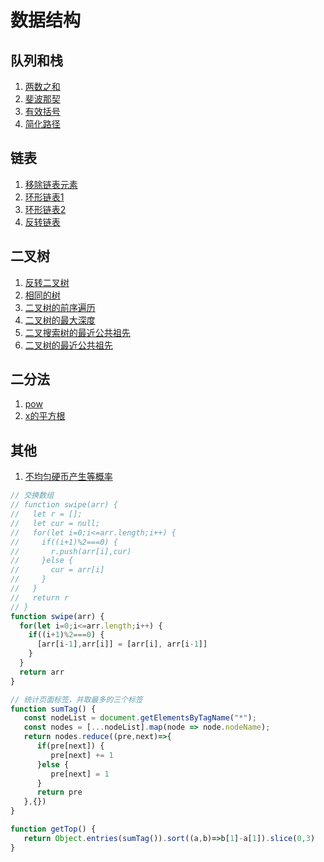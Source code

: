 # 数据结构
## 队列和栈
1. [两数之和](./src/01.Two_Sum.js)
2. [斐波那契](./src/509.Fibonacci_Number.js)
3. [有效括号](./src/20.Valid_Parentheses.js)
4. [简化路径](./src/71.Simplify_Path.js)

## 链表
1. [移除链表元素](./src/203.Remove_Linked_List_Elements.js)
2. [环形链表1](./src/141.Linked%20List%20Cycle.js)
3. [环形链表2](./src/142.Linked%20List%20Cycle%20II.js)
4. [反转链表](./src/206.Reverse%20Linked%20List.js)

## 二叉树
1. [反转二叉树](./src/226.Invert%20Binary%20Tree.js)
2. [相同的树](./src/100.Same%20Tree.js)
3. [二叉树的前序遍历](./src/144.Binary%20Tree%20Preorder%20Traversal.js)
4. [二叉树的最大深度](src/104.Maximum%20Depth%20of%20Binary%20Tree.js)
5. [二叉搜索树的最近公共祖先](src/235.Lowest%20Common%20Ancestor%20of%20a%20Binary%20Search%20Tree.js)
6. [二叉树的最近公共祖先](src/236.Lowest%20Common%20Ancestor%20of%20a%20Binary%20Tree.js)

## 二分法
1. [pow](./src/50.pow.js)
2. [x的平方根](./src/69.sqrt(x).js)

## 其他
1. [不均匀硬币产生等概率](src/random.js)


```js
// 交换数组
// function swipe(arr) {
//   let r = [];
//   let cur = null;
//   for(let i=0;i<=arr.length;i++) {
//     if((i+1)%2===0) {
//       r.push(arr[i],cur)
//     }else {
//       cur = arr[i]
//     }
//   }
//   return r
// }
function swipe(arr) {
  for(let i=0;i<=arr.length;i++) {
    if((i+1)%2===0) {
      [arr[i-1],arr[i]] = [arr[i], arr[i-1]]
    }
  }
  return arr
}

// 统计页面标签，并取最多的三个标签
function sumTag() {
   const nodeList = document.getElementsByTagName("*");
   const nodes = [...nodeList].map(node => node.nodeName);
   return nodes.reduce((pre,next)=>{
      if(pre[next]) {
         pre[next] += 1
      }else {
         pre[next] = 1
      }
      return pre
   },{})
}

function getTop() {
   return Object.entries(sumTag()).sort((a,b)=>b[1]-a[1]).slice(0,3)
}
```

